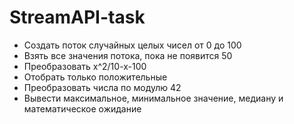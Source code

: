 # StreamAPI-task
- Создать поток случайных целых чисел от 0 до 100
- Взять все значения потока, пока не появится 50
- Преобразовать x^2/10-x-100
- Отобрать только положительные
- Преобразовать числа по модулю 42
- Вывести максимальное, минимальное значение, медиану и математическое ожидание
